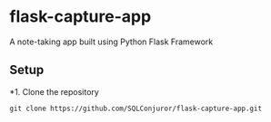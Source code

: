 # flask-capture-app
A note-taking app built using Python Flask Framework

## Setup

*1. Clone the repository
```
git clone https://github.com/SQLConjuror/flask-capture-app.git
```
